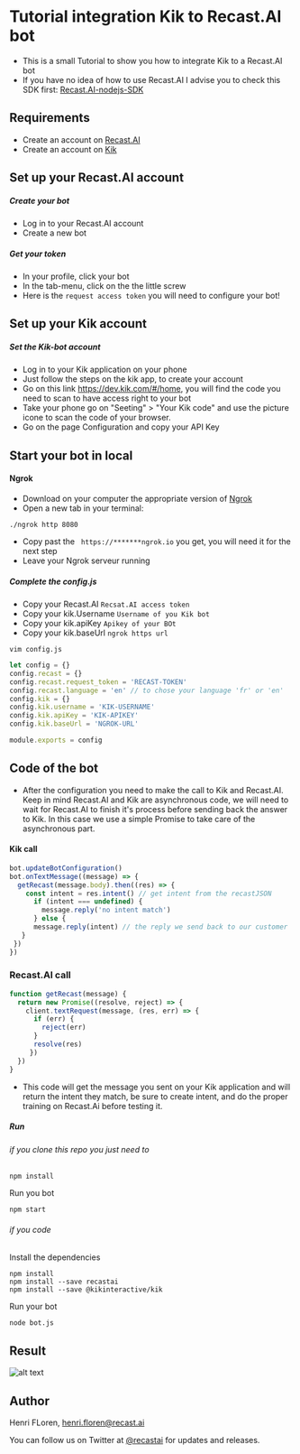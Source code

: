 # Tutorial integration Kik to Recast.AI bot

* This is a small Tutorial to show you how to integrate Kik to a Recast.AI bot
* If you have no idea of how to use Recast.AI I advise you to check this SDK first:  [Recast.AI-nodejs-SDK](https://github.com/RecastAI/SDK-NodeJs)

## Requirements
* Create an account on [Recast.AI](https://recast.ai/signup)
* Create an account on [Kik](https://kik.com/)

## Set up your Recast.AI account

##### Create your bot

* Log in to your Recast.AI account
* Create a new bot

##### Get your token

* In your profile, click your bot
* In the tab-menu, click on the the little screw
* Here is the `request access token` you will need to configure your bot!

## Set up your Kik account

##### Set the Kik-bot account

* Log in to your Kik application on your phone
* Just follow the steps on the kik app, to create your account
* Go on this link https://dev.kik.com/#/home, you will find the code you need to scan to have access right to your bot
* Take your phone go on "Seeting" > "Your Kik code" and use the picture icone to scan the code of your browser.
* Go on the page Configuration and copy your API Key

## Start your bot in local

#### Ngrok

* Download on your computer  the appropriate version of [Ngrok](https://ngrok.com/download)
* Open a new tab in your terminal:
```
./ngrok http 8080
```
* Copy past the ``` https://*******ngrok.io``` you get, you will need it for the next step
* Leave your Ngrok serveur running

##### Complete the config.js

* Copy your Recast.AI `Recsat.AI access token`
* Copy your kik.Username `Username of you Kik bot`
* Copy your kik.apiKey `Apikey of your BOt`
* Copy your kik.baseUrl  `ngrok https url`

```vim config.js```
```javascript
let config = {}
config.recast = {}
config.recast.request_token = 'RECAST-TOKEN'
config.recast.language = 'en' // to chose your language 'fr' or 'en'
config.kik = {}
config.kik.username = 'KIK-USERNAME'
config.kik.apiKey = 'KIK-APIKEY'
config.kik.baseUrl = 'NGROK-URL'

module.exports = config
```
## Code of the bot
* After the configuration you need to make the call to Kik and Recast.AI.
Keep in mind Recast.AI and Kik are asynchronous code, we will need to wait for Recast.AI to finish it's process before sending back the answer to Kik. In this case we use a simple Promise to take care of the asynchronous part.

#### Kik call
```javascript
bot.updateBotConfiguration()
bot.onTextMessage((message) => {
  getRecast(message.body).then((res) => {
    const intent = res.intent() // get intent from the recastJSON
      if (intent === undefined) {
        message.reply('no intent match')
      } else {
      message.reply(intent) // the reply we send back to our customer
   }
 })
})
```
### Recast.AI call
```javascript
function getRecast(message) {
  return new Promise((resolve, reject) => {
    client.textRequest(message, (res, err) => {
      if (err) {
        reject(err)
      }
      resolve(res)
     })
  })
}
```
* This code will get the message you sent on your Kik application and will return the intent they match, be sure to create intent, and do the proper training on Recast.Ai before testing it.

##### Run

###### if you clone this repo you just need to
```
npm install
```
Run you bot
```
npm start
```
###### if you code

Install the dependencies

```
npm install
npm install --save recastai
npm install --save @kikinteractive/kik
```

Run your bot

```
node bot.js
```

## Result

[logo]: https://blog.recast.ai/wp-content/uploads/2016/08/HcqvGX.gif "Result"

![alt text][logo]

## Author

Henri FLoren, henri.floren@recast.ai

You can follow us on Twitter at [@recastai](https://twitter.com/recastai) for updates and releases.
